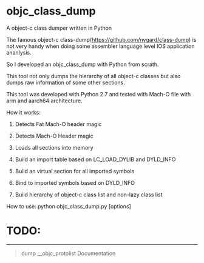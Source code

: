 # objc_class_dump
A object-c class dumper written in Python

The famous object-c class-dump(https://github.com/nygard/class-dump) is not very handy when doing some assembler language level IOS application ananlysis.

So I developed an objc_class_dump with Python from scrath.

This tool not only dumps the hierarchy of all object-c classes but also dumps raw information of some other sections.

This tool was developed with Python 2.7 and tested with Mach-O file with arm and aarch64 architecture.

How it works:

1. Detects Fat Mach-O header magic

2. Detects Mach-O Header magic

3. Loads all sections into memory

4. Build an import table based on LC_LOAD_DYLIB and DYLD_INFO

5. Build an virtual section for all imported symbols

6. Bind to imported symbols based on DYLD_INFO

7. Build hierarchy of object-c class list and non-lazy class list

How to use:
python objc_class_dump.py [options] <mach-o-file>

# TODO:
---
> dump __objc_protolist
> Documentation

